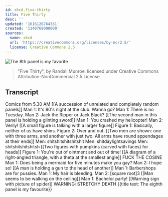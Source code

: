 ```yaml
---
id: xkcd.five-thirty
title: Five Thirty
desc: ''
updated: '1616126764381'
created: '1140768000000'
sources:
  name: xkcd
  url: 'https://creativecommons.org/licenses/by-nc/2.5/'
  license: Creative Commons 2.5
---
```

![The 8th panel is my favorite](https://imgs.xkcd.com/comics/five_thirty.jpg)
> "Five Thirty", by Randall Munroe, licensed under Creative Commons Attribution-NonCommercial 2.5 License

## Transcript
Comics from 5.30 AM
[[A succession of unrelated and completely random panels]]
Man 1: It's 80's night at the club. Wanna go?
Man 1: There is no Tuesday.
Man 2: Jack the Ripper or Jack Black?
[[The second man in this panel is holding a glinting sword]]
Man 1: You crashed my helicopter!
Man 2: Verily!
[[A small figure is talking with a larger figure]]
Figure 1: Basically, neither of us have shins.
Figure 2: Over and out.
[[Two men are shown: one with three arms, and another with just two. All arms have round appendages at their ends]]
Men: shitshitshitshitshit
Men: shitdaylightsavings
Men: shitshitshitshitsh
[[Two figures with pumpkins (carved with faces) for heads]]
Figure 1: You're out of ointment and out of time!
[[A diagram of a right-angled triangle, with a theta at the smallest angle]]
FUCK THE COSINE
Man 1: Does being a mermaid for five minutes make you gay?
Man 2: I hope so!
[[A man is holding a gun to the head of another]]
Man 1: Barbershops are for pussies.
Man 1: My hair is bleeding.
Man 2: [square root]3
[[Man seems to be walking on the ceiling]]
Man 1: Bachelor party!
[[Warning sign with picture of spider]]
WARNING: STRETCHY DEATH
{{title text: The eighth panel is my favourite}}
